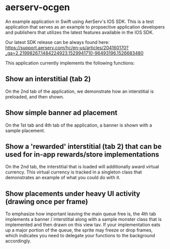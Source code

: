 # aerserv-ocgen

An example application in Swift using AerServ's IOS SDK.
This is a test application that serves as an example to propsective application developers and publishers that utilizes the latest features available in the IOS SDK.

Our latest SDK release can be always found here:
https://support.aerserv.com/hc/en-us/articles/204160170?_ga=2.21998267.1484224923.1529941710-96493196.1526683480


This application currently implements the following functions:

## Show an interstitial (tab 2)

On the 2nd tab of the application, we demonstrate how an interstitial is preloaded, and then shown.

## Show simple banner ad placement 

On the 1st tab and 4th tab of the application, a banner is shown with a sample placement.

## Show a 'rewarded' interstitial (tab 2) that can be used for in-app rewards/store implementations

On the 2nd tab, the interstitial that is loaded will additionally award virtual currency. This virtual currency is tracked in a singleton class that demonstrates an example of what you could do with it. 

## Show placements under heavy UI activity (drawing once per frame)

To emphasize how important leaving the main queue free is, the 4th tab implements a banner / interstitial along with a sample monster class that is implemented and then drawn on this view tav. If your implementation eats up a major portion of the queue, the sprite may freeze or drop frames, which indicates you need to delegate your functions to the background accordingly.

